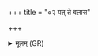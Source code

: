 +++
title = "०२ यत् ते बलास"

+++
<details><summary>मूलम् (GR)</summary>

यत् ते बलास तिष्ठतः  
कक्षे मुष्काव् अपाकृतम् ।  
वेदाहं तस्य भेषजं  
चीपद्राम् अभिचक्षणम् ॥
</details>